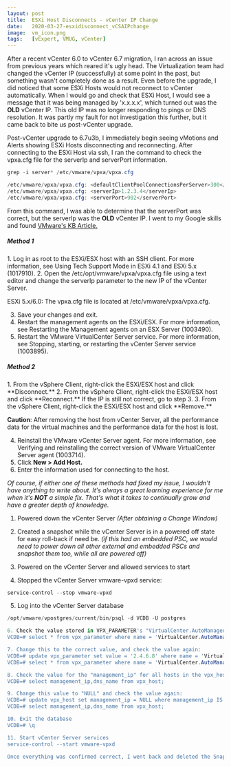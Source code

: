 ```yaml
---
layout: post
title:  ESXi Host Disconnects - vCenter IP Change
date:   2020-03-27-esxidisconnect_vCSAIPchange
image:  vm_icon.png
tags:   [vExpert, VMUG, vCenter]
---
```

After a recent vCenter 6.0 to vCenter 6.7 migration, I ran across an issue from previous years which reared it's ugly head. The Virtualization team had changed the vCenter IP (successfully) at some point in the past, but something wasn't completely done as a result. Even before the upgrade, I did noticed that some ESXi Hosts would not reconnect to vCenter automatically. When I would go and check that ESXi Host, I would see a message that it was being managed by 'x.x.x.x', which turned out was the **OLD** vCenter IP. This old IP was no longer responding to pings or DNS resolution. It was partly my fault for not investigation this further, but it came back to bite us post-vCenter upgrade.  

Post-vCenter upgrade to 6.7u3b, I immediately begin seeing vMotions and Alerts showing ESXi Hosts disconnecting and reconnecting. After connecting to the ESXi Host via ssh, I ran the command to check the vpxa.cfg file for the serverIp and serverPort information.

```powershell
grep -i server* /etc/vmware/vpxa/vpxa.cfg

/etc/vmware/vpxa/vpxa.cfg: <defaultClientPoolConnectionsPerServer>300</defaultClientPoolConnectionsPerServer>
/etc/vmware/vpxa/vpxa.cfg: <serverIp>1.2.3.4</serverIp>
/etc/vmware/vpxa/vpxa.cfg: <serverPort>902</serverPort>
```

From this command, I was able to determine that the serverPort was correct, but the serverIp was the **OLD** vCenter IP. I went to my Google skills and found [VMware's KB Article.](https://kb.vmware.com/s/article/1001493)

<h5>Method 1</h5>
1. Log in as root to the ESXi/ESX host with an SSH client. For more information, see Using Tech Support Mode in ESXi 4.1 and ESXi 5.x (1017910).
2. Open the /etc/opt/vmware/vpxa/vpxa.cfg file using a text editor and change the serverIp parameter to the new IP of the vCenter Server.

ESXi 5.x/6.0: The vpxa.cfg file is located at /etc/vmware/vpxa/vpxa.cfg.

3. Save your changes and exit.
4. Restart the management agents on the ESXi/ESX. For more information, see Restarting the Management agents on an ESX Server (1003490).
5. Restart the VMware VirtualCenter Server service. For more information, see Stopping, starting, or restarting the vCenter Server service (1003895).

<h5>Method 2</h5>
1. From the vSphere Client, right-click the ESXi/ESX host and click **Disconnect.**
2. From the vSphere Client, right-click the ESXi/ESX host and click **Reconnect.** If the IP is still not correct, go to step 3.
3. From the vSphere Client, right-click the ESXi/ESX host and click **Remove.**

**Caution**: After removing the host from vCenter Server, all the performance data for the virtual machines and the performance data for the host is lost.

4. Reinstall the VMware vCenter Server agent. For more information, see Verifying and reinstalling the correct version of VMware VirtualCenter Server agent (1003714).
5. Click **New > Add Host.**
6. Enter the information used for connecting to the host.

_Of course, if either one of these methods had fixed my issue, I wouldn't have anything to write about. It's always a great learning experience for me when it's **NOT** a simple fix. That's what it takes to continually grow and have a greater depth of knowledge._

1. Powered down the vCenter Server _(After obtaining a Change Window)_

2. Created a snapshot while the vCenter Server is in a powered off state for easy roll-back if need be. _(if this had an embedded PSC, we would need to power down all other external and embedded PSCs and snapshot them too, while all are powered off)_

3. Powered on the vCenter Server and allowed services to start

4. Stopped the vCenter Server vmware-vpxd service:
```powershell
service-control --stop vmware-vpxd
```
5. Log into the vCenter Server database 
```powershell
/opt/vmware/vpostgres/current/bin/psql -d VCDB -U postgres

6. Check the value stored in VPX_PARAMETER's "VirtualCenter.AutoManagedIPV4":
VCDB=# select * from vpx_parameter where name = 'VirtualCenter.AutoManagedIPV4';

7. Change this to the correct value, and check the value again:
VCDB=# update vpx_parameter set value = '2.4.6.8' where name = 'VirtualCenter.AutoManagedIPV4';
VCDB=# select * from vpx_parameter where name = 'VirtualCenter.AutoManagedIPV4';

8. Check the value for the "management_ip" for all hosts in the vpx_host table:
VCDB=# select management_ip,dns_name from vpx_host;

9. Change this value to "NULL" and check the value again:
VCDB=# update vpx_host set management_ip = NULL where management_ip IS NOT NULL;
VCDB=# select management_ip,dns_name from vpx_host;

10. Exit the database
VCDB=# \q

11. Start vCenter Server services
service-control --start vmware-vpxd

Once everything was confirmed correct, I went back and deleted the Snapshots. Alas, the **OLD** vCenter IP is **GONE** forever.